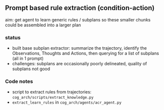 ## Prompt based rule extraction (condition-action)
aim: get agent to learn generic rules / subplans so these smaller chunks could be assembled into a larger plan

### status
- built base subplan extractor: summarize the trajectory, identify the Observations, Thoughts and Actions, then querying for a list of subplans (all in 1 prompt)
- challenges: subplans are occasionally poorly delineated, quality of subplans not good


### Code notes
- script to extract rules from trajectories: `cog_arch/scripts/extract_knowledge.py`
- `extract_learn_rules` in `cog_arch/agents/acr_agent.py`
